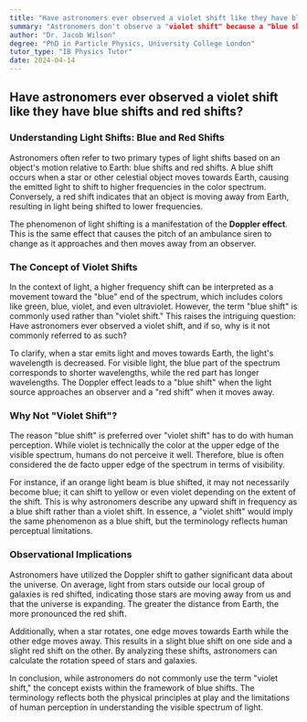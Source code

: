 ```yaml
---
title: "Have astronomers ever observed a violet shift like they have blue shifts and red shifts?"
summary: "Astronomers don't observe a "violet shift" because a "blue shift" already describes light moving towards an observer, even if it shifts beyond blue. While violet is the highest frequency visible light, human vision isn't sensitive to it, making blue the perceived limit.  The Doppler effect, responsible for these shifts, allows astronomers to study the motion of stars and galaxies."
author: "Dr. Jacob Wilson"
degree: "PhD in Particle Physics, University College London"
tutor_type: "IB Physics Tutor"
date: 2024-04-14
---
```


## Have astronomers ever observed a violet shift like they have blue shifts and red shifts?

### Understanding Light Shifts: Blue and Red Shifts

Astronomers often refer to two primary types of light shifts based on an object's motion relative to Earth: blue shifts and red shifts. A blue shift occurs when a star or other celestial object moves towards Earth, causing the emitted light to shift to higher frequencies in the color spectrum. Conversely, a red shift indicates that an object is moving away from Earth, resulting in light being shifted to lower frequencies.

The phenomenon of light shifting is a manifestation of the **Doppler effect**. This is the same effect that causes the pitch of an ambulance siren to change as it approaches and then moves away from an observer. 

### The Concept of Violet Shifts

In the context of light, a higher frequency shift can be interpreted as a movement toward the "blue" end of the spectrum, which includes colors like green, blue, violet, and even ultraviolet. However, the term "blue shift" is commonly used rather than "violet shift." This raises the intriguing question: Have astronomers ever observed a violet shift, and if so, why is it not commonly referred to as such?

To clarify, when a star emits light and moves towards Earth, the light's wavelength is decreased. For visible light, the blue part of the spectrum corresponds to shorter wavelengths, while the red part has longer wavelengths. The Doppler effect leads to a "blue shift" when the light source approaches an observer and a "red shift" when it moves away.

### Why Not "Violet Shift"?

The reason "blue shift" is preferred over "violet shift" has to do with human perception. While violet is technically the color at the upper edge of the visible spectrum, humans do not perceive it well. Therefore, blue is often considered the de facto upper edge of the spectrum in terms of visibility. 

For instance, if an orange light beam is blue shifted, it may not necessarily become blue; it can shift to yellow or even violet depending on the extent of the shift. This is why astronomers describe any upward shift in frequency as a blue shift rather than a violet shift. In essence, a "violet shift" would imply the same phenomenon as a blue shift, but the terminology reflects human perceptual limitations.

### Observational Implications

Astronomers have utilized the Doppler shift to gather significant data about the universe. On average, light from stars outside our local group of galaxies is red shifted, indicating those stars are moving away from us and that the universe is expanding. The greater the distance from Earth, the more pronounced the red shift.

Additionally, when a star rotates, one edge moves towards Earth while the other edge moves away. This results in a slight blue shift on one side and a slight red shift on the other. By analyzing these shifts, astronomers can calculate the rotation speed of stars and galaxies.

In conclusion, while astronomers do not commonly use the term "violet shift," the concept exists within the framework of blue shifts. The terminology reflects both the physical principles at play and the limitations of human perception in understanding the visible spectrum of light.
    
